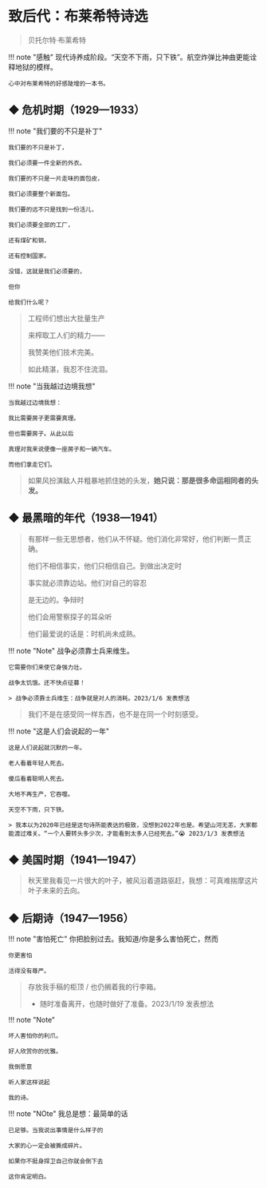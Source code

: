# 致后代：布莱希特诗选


> 贝托尔特·布莱希特


!!! note "感触"
    现代诗养成阶段。“天空不下雨，只下铁”。航空炸弹比神曲更能诠释地狱的模样。

    心中对布莱希特的好感陡增的一本书。

## ◆  危机时期（1929—1933）


!!! note "我们要的不只是补丁" 
    
    我们要的不只是补丁，
    
    我们必须要一件全新的外衣。
    
    我们要的不只是一片走味的面包皮，
    
    我们必须要整个新面包。
    
    我们要的远不只是找到一份活儿，
    
    我们必须要全部的工厂，
    
    还有煤矿和钢，
    
    还有控制国家。
    
    没错，这就是我们必须要的，
    
    但你
    
    给我们什么呢？

> 工程师们想出大批量生产
> 
> 来榨取工人们的精力——
> 
> 我赞美他们技术完美。
> 
> 如此精湛，我忍不住流泪。

!!! note "当我越过边境我想"

    当我越过边境我想：
    
    我比需要房子更需要真理。
    
    但也需要房子。从此以后
    
    真理对我来说便像一座房子和一辆汽车。
    
    而他们拿走它们。

> 如果风扮演敌人并粗暴地抓住她的头发，**她只说：那是很多命运相同者的头发。**


## ◆  最黑暗的年代（1938—1941）

> 有那样一些无思想者，他们从不怀疑。他们消化非常好，他们判断一贯正确。
> 
> 他们不相信事实，他们只相信自己。到做出决定时
> 
> 事实就必须靠边站。他们对自己的容忍
> 
> 是无边的。争辩时
> 
> 他们会用警察探子的耳朵听
> 
>  他们最爱说的话是：时机尚未成熟。


!!! note "Note" 
    战争必须靠士兵来维生。
    
    它需要你们来使它身强力壮。
    
    战争太饥饿。还不快点征募！

    > 战争必须靠士兵维生：战争就是对人的消耗。2023/1/6 发表想法


> 我们不是在感受同一样东西，也不是在同一个时刻感受。

!!! note "这是人们会说起的一年"
    
    这是人们说起就沉默的一年。
    
    老人看着年轻人死去。
    
    傻瓜看着聪明人死去。
    
    大地不再生产，它吞噬。
    
    天空不下雨，只下铁。

    > 我本以为2020年已经是这句诗所能表达的极致，没想到2022年也是。希望山河无恙，大家都能渡过难关。“一个人要转头多少次，才能看到太多人已经死去。”😭 2023/1/3 发表想法


## ◆  美国时期（1941—1947）

> 秋天里我看见一片很大的叶子，被风沿着道路驱赶，我想：可真难揣摩这片叶子未来的去向。


## ◆  后期诗（1947—1956）


!!! note "害怕死亡"
    你把脸别过去。我知道/你是多么害怕死亡，然而
    
    你更害怕
    
    活得没有尊严。


> 存放我手稿的柜顶 / 也仍搁着我的行李箱。
>
> - 随时准备离开，也随时做好了准备。2023/1/19 发表想法


!!! note "Note"
    
    坏人害怕你的利爪。
    
    好人欣赏你的优雅。
    
    我倒愿意
    
    听人家这样说起
    
    我的诗。


!!! note "NOte" 
    我总是想：最简单的话
    
    已足够。当我说出事情是什么样子的
    
    大家的心一定会被撕成碎片。
    
    如果你不挺身捍卫自己你就会倒下去
    
    这你肯定明白。

